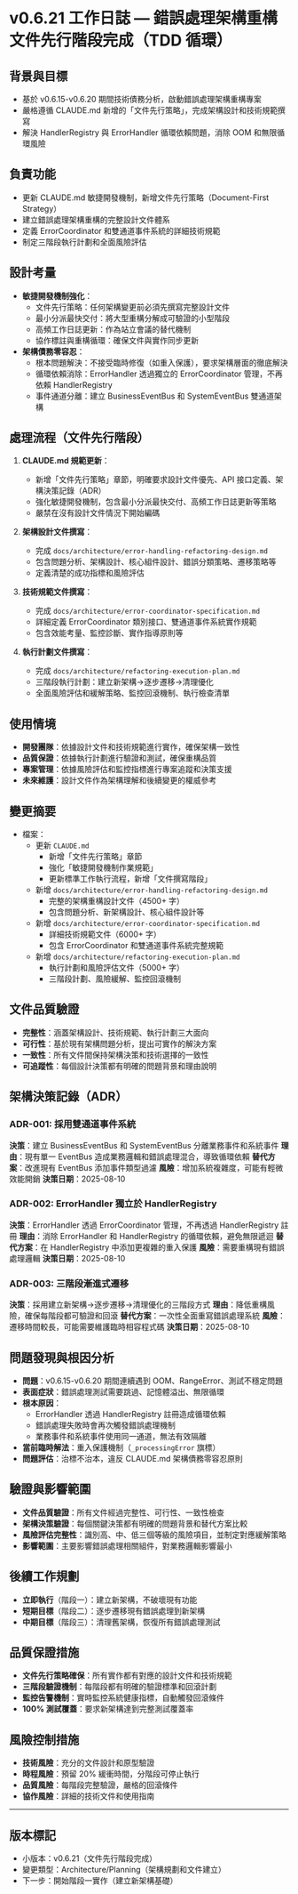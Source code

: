 # v0.6.21 工作日誌 — 錯誤處理架構重構文件先行階段完成（TDD 循環）

## 背景與目標
- 基於 v0.6.15-v0.6.20 期間技術債務分析，啟動錯誤處理架構重構專案
- 嚴格遵循 CLAUDE.md 新增的「文件先行策略」，完成架構設計和技術規範撰寫
- 解決 HandlerRegistry 與 ErrorHandler 循環依賴問題，消除 OOM 和無限循環風險

## 負責功能
- 更新 CLAUDE.md 敏捷開發機制，新增文件先行策略（Document-First Strategy）
- 建立錯誤處理架構重構的完整設計文件體系
- 定義 ErrorCoordinator 和雙通道事件系統的詳細技術規範
- 制定三階段執行計劃和全面風險評估

## 設計考量
- **敏捷開發機制強化**：
  - 文件先行策略：任何架構變更前必須先撰寫完整設計文件
  - 最小分派最快交付：將大型重構分解成可驗證的小型階段
  - 高頻工作日誌更新：作為站立會議的替代機制
  - 協作標註與重構循環：確保文件與實作同步更新
- **架構債務零容忍**：
  - 根本問題解決：不接受臨時修復（如重入保護），要求架構層面的徹底解決
  - 循環依賴消除：ErrorHandler 透過獨立的 ErrorCoordinator 管理，不再依賴 HandlerRegistry
  - 事件通道分離：建立 BusinessEventBus 和 SystemEventBus 雙通道架構

## 處理流程（文件先行階段）
1. **CLAUDE.md 規範更新**：
   - 新增「文件先行策略」章節，明確要求設計文件優先、API 接口定義、架構決策記錄（ADR）
   - 強化敏捷開發機制，包含最小分派最快交付、高頻工作日誌更新等策略
   - 嚴禁在沒有設計文件情況下開始編碼

2. **架構設計文件撰寫**：
   - 完成 `docs/architecture/error-handling-refactoring-design.md`
   - 包含問題分析、架構設計、核心組件設計、錯誤分類策略、遷移策略等
   - 定義清楚的成功指標和風險評估

3. **技術規範文件撰寫**：
   - 完成 `docs/architecture/error-coordinator-specification.md`
   - 詳細定義 ErrorCoordinator 類別接口、雙通道事件系統實作規範
   - 包含效能考量、監控診斷、實作指導原則等

4. **執行計劃文件撰寫**：
   - 完成 `docs/architecture/refactoring-execution-plan.md`
   - 三階段執行計劃：建立新架構→逐步遷移→清理優化
   - 全面風險評估和緩解策略、監控回滾機制、執行檢查清單

## 使用情境
- **開發團隊**：依據設計文件和技術規範進行實作，確保架構一致性
- **品質保證**：依據執行計劃進行驗證和測試，確保重構品質
- **專案管理**：依據風險評估和監控指標進行專案追蹤和決策支援
- **未來維護**：設計文件作為架構理解和後續變更的權威參考

## 變更摘要
- 檔案：
  - 更新 `CLAUDE.md`
    - 新增「文件先行策略」章節
    - 強化「敏捷開發機制作業規範」
    - 更新標準工作執行流程，新增「文件撰寫階段」
  - 新增 `docs/architecture/error-handling-refactoring-design.md`
    - 完整的架構重構設計文件（4500+ 字）
    - 包含問題分析、新架構設計、核心組件設計等
  - 新增 `docs/architecture/error-coordinator-specification.md`
    - 詳細技術規範文件（6000+ 字）
    - 包含 ErrorCoordinator 和雙通道事件系統完整規範
  - 新增 `docs/architecture/refactoring-execution-plan.md`
    - 執行計劃和風險評估文件（5000+ 字）
    - 三階段計劃、風險緩解、監控回滾機制

## 文件品質驗證
- **完整性**：涵蓋架構設計、技術規範、執行計劃三大面向
- **可行性**：基於現有架構問題分析，提出可實作的解決方案
- **一致性**：所有文件間保持架構決策和技術選擇的一致性
- **可追蹤性**：每個設計決策都有明確的問題背景和理由說明

## 架構決策記錄（ADR）

### ADR-001: 採用雙通道事件系統
**決策**：建立 BusinessEventBus 和 SystemEventBus 分離業務事件和系統事件
**理由**：現有單一 EventBus 造成業務邏輯和錯誤處理混合，導致循環依賴
**替代方案**：改進現有 EventBus 添加事件類型過濾
**風險**：增加系統複雜度，可能有輕微效能開銷
**決策日期**：2025-08-10

### ADR-002: ErrorHandler 獨立於 HandlerRegistry
**決策**：ErrorHandler 透過 ErrorCoordinator 管理，不再透過 HandlerRegistry 註冊
**理由**：消除 ErrorHandler 和 HandlerRegistry 的循環依賴，避免無限遞迴
**替代方案**：在 HandlerRegistry 中添加更複雜的重入保護
**風險**：需要重構現有錯誤處理邏輯
**決策日期**：2025-08-10

### ADR-003: 三階段漸進式遷移
**決策**：採用建立新架構→逐步遷移→清理優化的三階段方式
**理由**：降低重構風險，確保每階段都可驗證和回滾
**替代方案**：一次性全面重寫錯誤處理系統
**風險**：遷移時間較長，可能需要維護臨時相容程式碼
**決策日期**：2025-08-10

## 問題發現與根因分析
- **問題**：v0.6.15-v0.6.20 期間連續遇到 OOM、RangeError、測試不穩定問題
- **表面症狀**：錯誤處理測試需要跳過、記憶體溢出、無限循環
- **根本原因**：
  - ErrorHandler 透過 HandlerRegistry 註冊造成循環依賴
  - 錯誤處理失敗時會再次觸發錯誤處理機制
  - 業務事件和系統事件使用同一通道，無法有效隔離
- **當前臨時解法**：重入保護機制（`_processingError` 旗標）
- **問題評估**：治標不治本，違反 CLAUDE.md 架構債務零容忍原則

## 驗證與影響範圍
- **文件品質驗證**：所有文件經過完整性、可行性、一致性檢查
- **架構決策驗證**：每個關鍵決策都有明確的問題背景和替代方案比較
- **風險評估完整性**：識別高、中、低三個等級的風險項目，並制定對應緩解策略
- **影響範圍**：主要影響錯誤處理相關組件，對業務邏輯影響最小

## 後續工作規劃
- **立即執行**（階段一）：建立新架構，不破壞現有功能
- **短期目標**（階段二）：逐步遷移現有錯誤處理到新架構
- **中期目標**（階段三）：清理舊架構，恢復所有錯誤處理測試

## 品質保證措施
- **文件先行策略確保**：所有實作都有對應的設計文件和技術規範
- **三階段驗證機制**：每階段都有明確的驗證標準和回滾計劃
- **監控告警機制**：實時監控系統健康指標，自動觸發回滾條件
- **100% 測試覆蓋**：要求新架構達到完整測試覆蓋率

## 風險控制措施
- **技術風險**：充分的文件設計和原型驗證
- **時程風險**：預留 20% 緩衝時間，分階段可停止執行
- **品質風險**：每階段完整驗證，嚴格的回滾條件
- **協作風險**：詳細的技術文件和使用指南

---

## 版本標記
- 小版本：v0.6.21（文件先行階段完成）
- 變更類型：Architecture/Planning（架構規劃和文件建立）
- 下一步：開始階段一實作（建立新架構基礎）